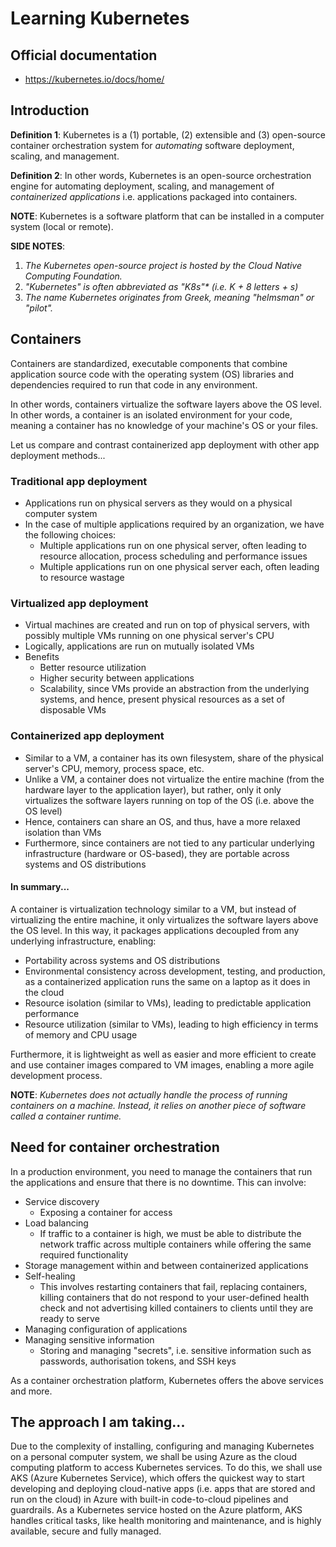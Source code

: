 
# Learning Kubernetes
## Official documentation
- https://kubernetes.io/docs/home/

## Introduction
**Definition 1**: Kubernetes is a (1) portable, (2) extensible and (3) open-source container orchestration system for _automating_ software deployment, scaling, and management.

**Definition 2**: In other words, Kubernetes is an open-source orchestration engine for automating deployment, scaling, and management of _containerized applications_ i.e. applications packaged into containers.

**NOTE**: Kubernetes is a software platform that can be installed in a computer system (local or remote).

**SIDE NOTES**:

1.  _The Kubernetes open-source project is hosted by the Cloud Native Computing Foundation._
2. _"Kubernetes" is often abbreviated as "K8s"* (*i.e. K + 8 letters + s*)_
3.  _The name Kubernetes originates from Greek, meaning "helmsman" or "pilot"._

## Containers
Containers are standardized, executable components that combine application source code with the operating system (OS) libraries and dependencies required to run that code in any environment.

In other words, containers virtualize the software layers above the OS level. In other words, a container is an isolated environment for your code, meaning a container has no knowledge of your machine's OS or your files.

Let us compare and contrast containerized app deployment with other app deployment methods...

### Traditional app deployment

- Applications run on physical servers as they would on a physical computer system
- In the case of multiple applications required by an organization, we have the following choices:
	- Multiple applications run on one physical server, often leading to resource allocation, process scheduling and performance issues
	- Multiple applications run on one physical server each, often leading to resource wastage

### Virtualized app deployment

- Virtual machines are created and run on top of physical servers, with possibly multiple VMs running on one physical server's CPU
- Logically, applications are run on mutually isolated VMs
- Benefits
	- Better resource utilization
	- Higher security between applications
	- Scalability, since VMs provide an abstraction from the underlying systems, and hence, present physical resources as a set of disposable VMs

### Containerized app deployment

- Similar to a VM, a container has its own filesystem, share of the physical server's CPU, memory, process space, etc.
- Unlike a VM, a container does not virtualize the entire machine (from the hardware layer to the application layer), but rather, only it only virtualizes the software layers running on top of the OS (i.e. above the OS level)
- Hence, containers can share an OS, and thus, have a more relaxed isolation than VMs
- Furthermore, since containers are not tied to any particular underlying infrastructure (hardware or OS-based), they are portable across systems and OS distributions

#### In summary...
A container is virtualization technology similar to a VM, but instead of virtualizing the entire machine, it only virtualizes the software layers above the OS level. In this way, it packages applications decoupled from any underlying infrastructure, enabling:

- Portability across systems and OS distributions
- Environmental consistency across development, testing, and production, as a containerized application runs the same on a laptop as it does in the cloud
- Resource isolation (similar to VMs), leading to predictable application performance
-   Resource utilization (similar to VMs), leading to high efficiency in terms of memory and CPU usage

Furthermore, it is lightweight as well as easier and more efficient to create and use container images compared to VM images, enabling a more agile development process.

**NOTE**: _Kubernetes does not actually handle the process of running containers on a machine. Instead, it relies on another piece of software called a container runtime._

## Need for container orchestration
In a production environment, you need to manage the containers that run the applications and ensure that there is no downtime. This can involve:

- Service discovery
	- Exposing a container for access
- Load balancing
	- If traffic to a container is high, we must be able to distribute the network traffic across multiple containers while offering the same required functionality
- Storage management within and between containerized applications
- Self-healing
	- This involves restarting containers that fail, replacing containers, killing containers that do not respond to your user-defined health check and not advertising killed containers to clients until they are ready to serve
- Managing configuration of applications
- Managing sensitive information
	- Storing and managing "secrets", i.e. sensitive information such as passwords, authorisation tokens, and SSH keys

As a container orchestration platform, Kubernetes offers the above services and more.

## The approach I am taking...
Due to the complexity of installing, configuring and managing Kubernetes on a personal computer system, we shall be using Azure as the cloud computing platform to access Kubernetes services. To do this, we shall use AKS (Azure Kubernetes Service), which offers the quickest way to start developing and deploying cloud-native apps (i.e. apps that are stored and run on the cloud) in Azure with built-in code-to-cloud pipelines and guardrails. As a Kubernetes service hosted on the Azure platform, AKS handles critical tasks, like health monitoring and maintenance, and is highly available, secure and fully managed.
